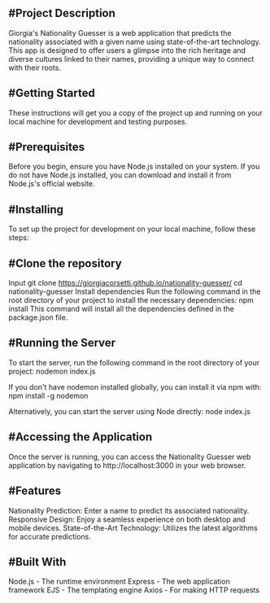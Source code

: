#Project Description
--------------------
Giorgia's Nationality Guesser is a web application that predicts the nationality associated with a given name using state-of-the-art technology. This app is designed to offer users a glimpse into the rich heritage and diverse cultures linked to their names, providing a unique way to connect with their roots.

#Getting Started
----------------
These instructions will get you a copy of the project up and running on your local machine for development and testing purposes.

#Prerequisites
--------------
Before you begin, ensure you have Node.js installed on your system. If you do not have Node.js installed, you can download and install it from Node.js's official website.

#Installing
-----------
To set up the project for development on your local machine, follow these steps:

#Clone the repository
----------------------
Input git clone https://giorgiacorsetti.github.io/nationality-guesser/
cd nationality-guesser
Install dependencies
Run the following command in the root directory of your project to install the necessary dependencies:
npm install
This command will install all the dependencies defined in the package.json file.

#Running the Server
-------------------
To start the server, run the following command in the root directory of your project:
nodemon index.js

If you don't have nodemon installed globally, you can install it via npm with:
npm install -g nodemon

Alternatively, you can start the server using Node directly:
node index.js

#Accessing the Application
--------------------------
Once the server is running, you can access the Nationality Guesser web application by navigating to http://localhost:3000 in your web browser.

#Features
---------
Nationality Prediction: Enter a name to predict its associated nationality.
Responsive Design: Enjoy a seamless experience on both desktop and mobile devices.
State-of-the-Art Technology: Utilizes the latest algorithms for accurate predictions.

#Built With
-----------
Node.js - The runtime environment
Express - The web application framework
EJS - The templating engine
Axios - For making HTTP requests
